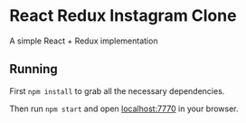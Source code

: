 # React Redux Instagram Clone

A simple React + Redux implementation

## Running

First `npm install` to grab all the necessary dependencies.

Then run `npm start` and open <localhost:7770> in your browser.
